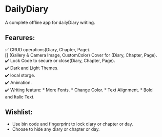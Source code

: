 # DailyDiary
 A complete offline app for dailyDiary writing.
## Fearures:
✅ CRUD operations(Diary, Chapter, Page).  
 [] (Gallery & Camera Image, CustomColor) Cover for (Diary, Chapter, Page).  
✔️ Lock Code to secure or close(Diary, Chapter, Page).  
✔️ Dark and Light Themes.  
✔️ local storge.  
✔️ Animation.  
✔️ Writing feature:
    * More Fonts.
    * Change Color.
    * Text Alignment.
    * Bold and Italic Text.
## Wishlist:
- Use bin code and fingerprint to lock diary or chapter or day.
- Choose to hide any diary or chapter or day. 
